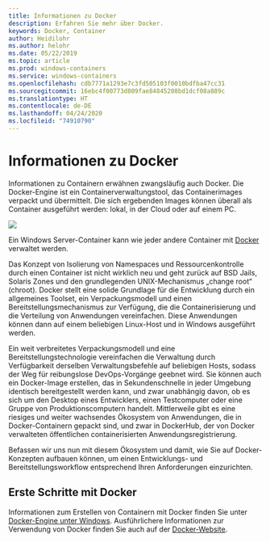 ```yaml
---
title: Informationen zu Docker
description: Erfahren Sie mehr über Docker.
keywords: Docker, Container
author: Heidilohr
ms.author: helohr
ms.date: 05/22/2019
ms.topic: article
ms.prod: windows-containers
ms.service: windows-containers
ms.openlocfilehash: cdb7771a1293e7c3fd505103f0010bdfba47cc31
ms.sourcegitcommit: 16ebc4f00773d809fae84845208bd1dcf08a889c
ms.translationtype: HT
ms.contentlocale: de-DE
ms.lasthandoff: 04/24/2020
ms.locfileid: "74910790"
---
```

# <a name="about-docker"></a>Informationen zu Docker

Informationen zu Containern erwähnen zwangsläufig auch Docker. Die Docker-Engine ist ein Containerverwaltungstool, das Containerimages verpackt und übermittelt. Die sich ergebenden Images können überall als Container ausgeführt werden: lokal, in der Cloud oder auf einem PC.

![](media/docker.png)

Ein Windows Server-Container kann wie jeder andere Container mit [Docker](https://www.docker.com) verwaltet werden.

Das Konzept von Isolierung von Namespaces und Ressourcenkontrolle durch einen Container ist nicht wirklich neu und geht zurück auf BSD Jails, Solaris Zones und den grundlegenden UNIX-Mechanismus „change root“ (chroot). Docker stellt eine solide Grundlage für die Entwicklung durch ein allgemeines Toolset, ein Verpackungsmodell und einen Bereitstellungsmechanismus zur Verfügung, die die Containerisierung und die Verteilung von Anwendungen vereinfachen. Diese Anwendungen können dann auf einem beliebigen Linux-Host und in Windows ausgeführt werden.

Ein weit verbreitetes Verpackungsmodell und eine Bereitstellungstechnologie vereinfachen die Verwaltung durch Verfügbarkeit derselben Verwaltungsbefehle auf beliebigen Hosts, sodass der Weg für reibungslose DevOps-Vorgänge geebnet wird. Sie können auch ein Docker-Image erstellen, das in Sekundenschnelle in jeder Umgebung identisch bereitgestellt werden kann, und zwar unabhängig davon, ob es sich um den Desktop eines Entwicklers, einen Testcomputer oder eine Gruppe von Produktionscomputern handelt. Mittlerweile gibt es eine riesiges und weiter wachsendes Ökosystem von Anwendungen, die in Docker-Containern gepackt sind, und zwar in DockerHub, der von Docker verwalteten öffentlichen containerisierten Anwendungsregistrierung.

Befassen wir uns nun mit diesem Ökosystem und damit, wie Sie auf Docker-Konzepten aufbauen können, um einen Entwicklungs- und Bereitstellungsworkflow entsprechend Ihren Anforderungen einzurichten.

## <a name="get-started-with-docker"></a>Erste Schritte mit Docker

Informationen zum Erstellen von Containern mit Docker finden Sie unter [Docker-Engine unter Windows](../manage-docker/configure-docker-daemon.md). Ausführlichere Informationen zur Verwendung von Docker finden Sie auch auf der [Docker-Website](https://www.docker.com).